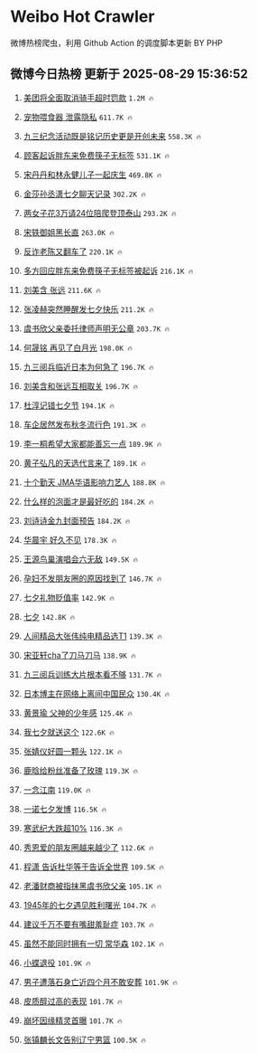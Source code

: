# Weibo Hot Crawler 



微博热榜爬虫，利用 Github Action 的调度脚本更新 BY PHP 


## 微博今日热榜 更新于 2025-08-29 15:36:52 
1. [美团将全面取消骑手超时罚款](https://s.weibo.com/weibo?q=%23%E7%BE%8E%E5%9B%A2%E5%B0%86%E5%85%A8%E9%9D%A2%E5%8F%96%E6%B6%88%E9%AA%91%E6%89%8B%E8%B6%85%E6%97%B6%E7%BD%9A%E6%AC%BE%23&t=31&band_rank=1&Refer=top) `1.2M 🔥` 

1. [宠物喂食器 泄露隐私](https://s.weibo.com/weibo?q=%E5%AE%A0%E7%89%A9%E5%96%82%E9%A3%9F%E5%99%A8%20%E6%B3%84%E9%9C%B2%E9%9A%90%E7%A7%81&t=31&band_rank=2&Refer=top) `611.7K 🔥` 

1. [九三纪念活动既是铭记历史更是开创未来](https://s.weibo.com/weibo?q=%23%E4%B9%9D%E4%B8%89%E7%BA%AA%E5%BF%B5%E6%B4%BB%E5%8A%A8%E6%97%A2%E6%98%AF%E9%93%AD%E8%AE%B0%E5%8E%86%E5%8F%B2%E6%9B%B4%E6%98%AF%E5%BC%80%E5%88%9B%E6%9C%AA%E6%9D%A5%23&t=31&band_rank=3&Refer=top) `558.3K 🔥` 

1. [顾客起诉胖东来免费筷子无标签](https://s.weibo.com/weibo?q=%23%E9%A1%BE%E5%AE%A2%E8%B5%B7%E8%AF%89%E8%83%96%E4%B8%9C%E6%9D%A5%E5%85%8D%E8%B4%B9%E7%AD%B7%E5%AD%90%E6%97%A0%E6%A0%87%E7%AD%BE%23&t=31&band_rank=4&Refer=top) `531.1K 🔥` 

1. [宋丹丹和林永健儿子一起庆生](https://s.weibo.com/weibo?q=%23%E5%AE%8B%E4%B8%B9%E4%B8%B9%E5%92%8C%E6%9E%97%E6%B0%B8%E5%81%A5%E5%84%BF%E5%AD%90%E4%B8%80%E8%B5%B7%E5%BA%86%E7%94%9F%23&t=31&band_rank=5&Refer=top) `469.8K 🔥` 

1. [金莎孙丞潇七夕聊天记录](https://s.weibo.com/weibo?q=%E9%87%91%E8%8E%8E%E5%AD%99%E4%B8%9E%E6%BD%87%E4%B8%83%E5%A4%95%E8%81%8A%E5%A4%A9%E8%AE%B0%E5%BD%95&t=31&band_rank=6&Refer=top) `302.2K 🔥` 

1. [两女子花3万请24位陪爬登顶泰山](https://s.weibo.com/weibo?q=%23%E4%B8%A4%E5%A5%B3%E5%AD%90%E8%8A%B13%E4%B8%87%E8%AF%B724%E4%BD%8D%E9%99%AA%E7%88%AC%E7%99%BB%E9%A1%B6%E6%B3%B0%E5%B1%B1%23&t=31&band_rank=7&Refer=top) `293.2K 🔥` 

1. [宋轶御姐黑长直](https://s.weibo.com/weibo?q=%E5%AE%8B%E8%BD%B6%E5%BE%A1%E5%A7%90%E9%BB%91%E9%95%BF%E7%9B%B4&t=31&band_rank=8&Refer=top) `263.0K 🔥` 

1. [反诈老陈又翻车了](https://s.weibo.com/weibo?q=%23%E5%8F%8D%E8%AF%88%E8%80%81%E9%99%88%E5%8F%88%E7%BF%BB%E8%BD%A6%E4%BA%86%23&t=31&band_rank=9&Refer=top) `220.1K 🔥` 

1. [多方回应胖东来免费筷子无标签被起诉](https://s.weibo.com/weibo?q=%23%E5%A4%9A%E6%96%B9%E5%9B%9E%E5%BA%94%E8%83%96%E4%B8%9C%E6%9D%A5%E5%85%8D%E8%B4%B9%E7%AD%B7%E5%AD%90%E6%97%A0%E6%A0%87%E7%AD%BE%E8%A2%AB%E8%B5%B7%E8%AF%89%23&t=31&band_rank=10&Refer=top) `216.1K 🔥` 

1. [刘美含 张远](https://s.weibo.com/weibo?q=%E5%88%98%E7%BE%8E%E5%90%AB%20%E5%BC%A0%E8%BF%9C&t=31&band_rank=11&Refer=top) `211.6K 🔥` 

1. [张凌赫突然睡醒发七夕快乐](https://s.weibo.com/weibo?q=%E5%BC%A0%E5%87%8C%E8%B5%AB%E7%AA%81%E7%84%B6%E7%9D%A1%E9%86%92%E5%8F%91%E4%B8%83%E5%A4%95%E5%BF%AB%E4%B9%90&t=31&band_rank=12&Refer=top) `211.2K 🔥` 

1. [虞书欣父亲委托律师声明无公章](https://s.weibo.com/weibo?q=%23%E8%99%9E%E4%B9%A6%E6%AC%A3%E7%88%B6%E4%BA%B2%E5%A7%94%E6%89%98%E5%BE%8B%E5%B8%88%E5%A3%B0%E6%98%8E%E6%97%A0%E5%85%AC%E7%AB%A0%23&t=31&band_rank=13&Refer=top) `203.7K 🔥` 

1. [何晟铭 再见了白月光](https://s.weibo.com/weibo?q=%23%E4%BD%95%E6%99%9F%E9%93%AD%20%E5%86%8D%E8%A7%81%E4%BA%86%E7%99%BD%E6%9C%88%E5%85%89%23&t=31&band_rank=14&Refer=top) `198.0K 🔥` 

1. [九三阅兵临近日本为何急了](https://s.weibo.com/weibo?q=%23%E4%B9%9D%E4%B8%89%E9%98%85%E5%85%B5%E4%B8%B4%E8%BF%91%E6%97%A5%E6%9C%AC%E4%B8%BA%E4%BD%95%E6%80%A5%E4%BA%86%23&t=31&band_rank=15&Refer=top) `196.7K 🔥` 

1. [刘美含和张远互相取关](https://s.weibo.com/weibo?q=%23%E5%88%98%E7%BE%8E%E5%90%AB%E5%92%8C%E5%BC%A0%E8%BF%9C%E4%BA%92%E7%9B%B8%E5%8F%96%E5%85%B3%23&t=31&band_rank=16&Refer=top) `196.7K 🔥` 

1. [杜淳记错七夕节](https://s.weibo.com/weibo?q=%23%E6%9D%9C%E6%B7%B3%E8%AE%B0%E9%94%99%E4%B8%83%E5%A4%95%E8%8A%82%23&t=31&band_rank=17&Refer=top) `194.1K 🔥` 

1. [车企居然发布秋冬流行色](https://s.weibo.com/weibo?q=%23%E8%BD%A6%E4%BC%81%E5%B1%85%E7%84%B6%E5%8F%91%E5%B8%83%E7%A7%8B%E5%86%AC%E6%B5%81%E8%A1%8C%E8%89%B2%23&t=31&band_rank=18&Refer=top) `191.3K 🔥` 

1. [李一桐希望大家都能善忘一点](https://s.weibo.com/weibo?q=%23%E6%9D%8E%E4%B8%80%E6%A1%90%E5%B8%8C%E6%9C%9B%E5%A4%A7%E5%AE%B6%E9%83%BD%E8%83%BD%E5%96%84%E5%BF%98%E4%B8%80%E7%82%B9%23&t=31&band_rank=19&Refer=top) `189.9K 🔥` 

1. [黄子弘凡的天选代言来了](https://s.weibo.com/weibo?q=%23%E9%BB%84%E5%AD%90%E5%BC%98%E5%87%A1%E7%9A%84%E5%A4%A9%E9%80%89%E4%BB%A3%E8%A8%80%E6%9D%A5%E4%BA%86%23&t=31&band_rank=20&Refer=top) `189.1K 🔥` 

1. [十个勤天 JMA华语影响力艺人](https://s.weibo.com/weibo?q=%E5%8D%81%E4%B8%AA%E5%8B%A4%E5%A4%A9%20JMA%E5%8D%8E%E8%AF%AD%E5%BD%B1%E5%93%8D%E5%8A%9B%E8%89%BA%E4%BA%BA&t=31&band_rank=21&Refer=top) `188.8K 🔥` 

1. [什么样的泡面才是最好吃的](https://s.weibo.com/weibo?q=%E4%BB%80%E4%B9%88%E6%A0%B7%E7%9A%84%E6%B3%A1%E9%9D%A2%E6%89%8D%E6%98%AF%E6%9C%80%E5%A5%BD%E5%90%83%E7%9A%84&t=31&band_rank=22&Refer=top) `184.2K 🔥` 

1. [刘诗诗金九封面预告](https://s.weibo.com/weibo?q=%23%E5%88%98%E8%AF%97%E8%AF%97%E9%87%91%E4%B9%9D%E5%B0%81%E9%9D%A2%E9%A2%84%E5%91%8A%23&t=31&band_rank=23&Refer=top) `184.2K 🔥` 

1. [华晨宇 好久不见](https://s.weibo.com/weibo?q=%E5%8D%8E%E6%99%A8%E5%AE%87%20%E5%A5%BD%E4%B9%85%E4%B8%8D%E8%A7%81&t=31&band_rank=24&Refer=top) `178.3K 🔥` 

1. [王源鸟巢演唱会六无敌](https://s.weibo.com/weibo?q=%23%E7%8E%8B%E6%BA%90%E9%B8%9F%E5%B7%A2%E6%BC%94%E5%94%B1%E4%BC%9A%E5%85%AD%E6%97%A0%E6%95%8C%23&t=31&band_rank=25&Refer=top) `149.5K 🔥` 

1. [孕妇不发朋友圈的原因找到了](https://s.weibo.com/weibo?q=%E5%AD%95%E5%A6%87%E4%B8%8D%E5%8F%91%E6%9C%8B%E5%8F%8B%E5%9C%88%E7%9A%84%E5%8E%9F%E5%9B%A0%E6%89%BE%E5%88%B0%E4%BA%86&t=31&band_rank=26&Refer=top) `146.7K 🔥` 

1. [七夕礼物贬值率](https://s.weibo.com/weibo?q=%23%E4%B8%83%E5%A4%95%E7%A4%BC%E7%89%A9%E8%B4%AC%E5%80%BC%E7%8E%87%23&t=31&band_rank=27&Refer=top) `142.9K 🔥` 

1. [七夕](https://s.weibo.com/weibo?q=%23%E4%B8%83%E5%A4%95%23&t=31&band_rank=28&Refer=top) `142.8K 🔥` 

1. [人间精品大张伟纯电精品选T1](https://s.weibo.com/weibo?q=%23%E4%BA%BA%E9%97%B4%E7%B2%BE%E5%93%81%E5%A4%A7%E5%BC%A0%E4%BC%9F%E7%BA%AF%E7%94%B5%E7%B2%BE%E5%93%81%E9%80%89T1%23&t=31&band_rank=29&Refer=top) `139.3K 🔥` 

1. [宋亚轩cha了刀马刀马](https://s.weibo.com/weibo?q=%23%E5%AE%8B%E4%BA%9A%E8%BD%A9cha%E4%BA%86%E5%88%80%E9%A9%AC%E5%88%80%E9%A9%AC%23&t=31&band_rank=30&Refer=top) `138.9K 🔥` 

1. [九三阅兵训练大片根本看不够](https://s.weibo.com/weibo?q=%23%E4%B9%9D%E4%B8%89%E9%98%85%E5%85%B5%E8%AE%AD%E7%BB%83%E5%A4%A7%E7%89%87%E6%A0%B9%E6%9C%AC%E7%9C%8B%E4%B8%8D%E5%A4%9F%23&t=31&band_rank=31&Refer=top) `131.7K 🔥` 

1. [日本博主在网络上离间中国民众](https://s.weibo.com/weibo?q=%23%E6%97%A5%E6%9C%AC%E5%8D%9A%E4%B8%BB%E5%9C%A8%E7%BD%91%E7%BB%9C%E4%B8%8A%E7%A6%BB%E9%97%B4%E4%B8%AD%E5%9B%BD%E6%B0%91%E4%BC%97%23&t=31&band_rank=32&Refer=top) `130.4K 🔥` 

1. [黄景瑜 父神的少年感](https://s.weibo.com/weibo?q=%E9%BB%84%E6%99%AF%E7%91%9C%20%E7%88%B6%E7%A5%9E%E7%9A%84%E5%B0%91%E5%B9%B4%E6%84%9F&t=31&band_rank=33&Refer=top) `125.4K 🔥` 

1. [我七夕就送这个](https://s.weibo.com/weibo?q=%E6%88%91%E4%B8%83%E5%A4%95%E5%B0%B1%E9%80%81%E8%BF%99%E4%B8%AA&t=31&band_rank=34&Refer=top) `122.6K 🔥` 

1. [张婧仪好圆一颗头](https://s.weibo.com/weibo?q=%E5%BC%A0%E5%A9%A7%E4%BB%AA%E5%A5%BD%E5%9C%86%E4%B8%80%E9%A2%97%E5%A4%B4&t=31&band_rank=35&Refer=top) `122.1K 🔥` 

1. [鹿晗给粉丝准备了玫瑰](https://s.weibo.com/weibo?q=%23%E9%B9%BF%E6%99%97%E7%BB%99%E7%B2%89%E4%B8%9D%E5%87%86%E5%A4%87%E4%BA%86%E7%8E%AB%E7%91%B0%23&t=31&band_rank=36&Refer=top) `119.3K 🔥` 

1. [一念江南](https://s.weibo.com/weibo?q=%E4%B8%80%E5%BF%B5%E6%B1%9F%E5%8D%97&t=31&band_rank=37&Refer=top) `119.0K 🔥` 

1. [一诺七夕发博](https://s.weibo.com/weibo?q=%E4%B8%80%E8%AF%BA%E4%B8%83%E5%A4%95%E5%8F%91%E5%8D%9A&t=31&band_rank=38&Refer=top) `116.5K 🔥` 

1. [寒武纪大跌超10%](https://s.weibo.com/weibo?q=%23%E5%AF%92%E6%AD%A6%E7%BA%AA%E5%A4%A7%E8%B7%8C%E8%B6%8510%25%23&t=31&band_rank=39&Refer=top) `116.3K 🔥` 

1. [秀恩爱的朋友圈越来越少了](https://s.weibo.com/weibo?q=%E7%A7%80%E6%81%A9%E7%88%B1%E7%9A%84%E6%9C%8B%E5%8F%8B%E5%9C%88%E8%B6%8A%E6%9D%A5%E8%B6%8A%E5%B0%91%E4%BA%86&t=31&band_rank=40&Refer=top) `112.6K 🔥` 

1. [程潇 告诉杜华等于告诉全世界](https://s.weibo.com/weibo?q=%E7%A8%8B%E6%BD%87%20%E5%91%8A%E8%AF%89%E6%9D%9C%E5%8D%8E%E7%AD%89%E4%BA%8E%E5%91%8A%E8%AF%89%E5%85%A8%E4%B8%96%E7%95%8C&t=31&band_rank=41&Refer=top) `109.5K 🔥` 

1. [老潘财商被指抹黑虞书欣父亲](https://s.weibo.com/weibo?q=%23%E8%80%81%E6%BD%98%E8%B4%A2%E5%95%86%E8%A2%AB%E6%8C%87%E6%8A%B9%E9%BB%91%E8%99%9E%E4%B9%A6%E6%AC%A3%E7%88%B6%E4%BA%B2%23&t=31&band_rank=42&Refer=top) `105.1K 🔥` 

1. [1945年的七夕遇见胜利曙光](https://s.weibo.com/weibo?q=%231945%E5%B9%B4%E7%9A%84%E4%B8%83%E5%A4%95%E9%81%87%E8%A7%81%E8%83%9C%E5%88%A9%E6%9B%99%E5%85%89%23&t=31&band_rank=43&Refer=top) `104.7K 🔥` 

1. [建议千万不要有嘴甜羞耻症](https://s.weibo.com/weibo?q=%E5%BB%BA%E8%AE%AE%E5%8D%83%E4%B8%87%E4%B8%8D%E8%A6%81%E6%9C%89%E5%98%B4%E7%94%9C%E7%BE%9E%E8%80%BB%E7%97%87&t=31&band_rank=44&Refer=top) `103.7K 🔥` 

1. [虽然不能同时拥有一切 常华森](https://s.weibo.com/weibo?q=%E8%99%BD%E7%84%B6%E4%B8%8D%E8%83%BD%E5%90%8C%E6%97%B6%E6%8B%A5%E6%9C%89%E4%B8%80%E5%88%87%20%E5%B8%B8%E5%8D%8E%E6%A3%AE&t=31&band_rank=45&Refer=top) `102.1K 🔥` 

1. [小蝶退役](https://s.weibo.com/weibo?q=%E5%B0%8F%E8%9D%B6%E9%80%80%E5%BD%B9&t=31&band_rank=46&Refer=top) `101.9K 🔥` 

1. [男子遭落石身亡近四个月不敢安葬](https://s.weibo.com/weibo?q=%23%E7%94%B7%E5%AD%90%E9%81%AD%E8%90%BD%E7%9F%B3%E8%BA%AB%E4%BA%A1%E8%BF%91%E5%9B%9B%E4%B8%AA%E6%9C%88%E4%B8%8D%E6%95%A2%E5%AE%89%E8%91%AC%23&t=31&band_rank=47&Refer=top) `101.9K 🔥` 

1. [皮质醇过高的表现](https://s.weibo.com/weibo?q=%E7%9A%AE%E8%B4%A8%E9%86%87%E8%BF%87%E9%AB%98%E7%9A%84%E8%A1%A8%E7%8E%B0&t=31&band_rank=48&Refer=top) `101.7K 🔥` 

1. [崩坏因缘精灵首曝](https://s.weibo.com/weibo?q=%23%E5%B4%A9%E5%9D%8F%E5%9B%A0%E7%BC%98%E7%B2%BE%E7%81%B5%E9%A6%96%E6%9B%9D%23&t=31&band_rank=49&Refer=top) `101.7K 🔥` 

1. [张镇麟长文告别辽宁男篮](https://s.weibo.com/weibo?q=%23%E5%BC%A0%E9%95%87%E9%BA%9F%E9%95%BF%E6%96%87%E5%91%8A%E5%88%AB%E8%BE%BD%E5%AE%81%E7%94%B7%E7%AF%AE%23&t=31&band_rank=50&Refer=top) `100.5K 🔥` 

